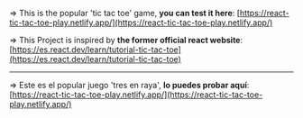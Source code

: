 => This is the popular 'tic tac toe' game, **you can test it here**:
   [https://react-tic-tac-toe-play.netlify.app/](https://react-tic-tac-toe-play.netlify.app/)

=> This Project is inspired by **the former official react website**:
   [https://es.react.dev/learn/tutorial-tic-tac-toe](https://es.react.dev/learn/tutorial-tic-tac-toe)

---------------------------------------------------------------------------------

=> Este es el popular juego 'tres en raya', **lo puedes probar aquí**:
   [https://react-tic-tac-toe-play.netlify.app/](https://react-tic-tac-toe-play.netlify.app/)